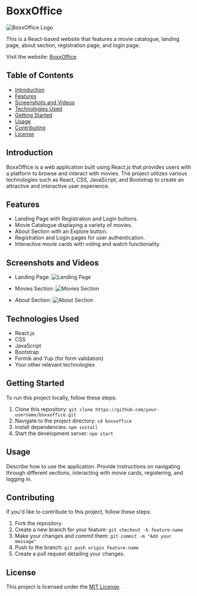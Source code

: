 # BoxxOffice

![BoxxOffice Logo](link-to-your-logo-image)

This is a React-based website that features a movie catalogue, landing page, about section, registration page, and login page.

Visit the website: [BoxxOffice](https://boxxoffice.netlify.app/)

## Table of Contents
- [Introduction](#introduction)
- [Features](#features)
- [Screenshots and Videos](#screenshots-and-videos)
- [Technologies Used](#technologies-used)
- [Getting Started](#getting-started)
- [Usage](#usage)
- [Contributing](#contributing)
- [License](#license)

## Introduction
BoxxOffice is a web application built using React.js that provides users with a platform to browse and interact with movies. The project utilizes various technologies such as React, CSS, JavaScript, and Bootstrap to create an attractive and interactive user experience.

## Features
- Landing Page with Registration and Login buttons.
- Movie Catalogue displaying a variety of movies.
- About Section with an Explore button.
- Registration and Login pages for user authentication.
- Interactive movie cards with voting and watch functionality.

## Screenshots and Videos
- Landing Page:
  ![Landing Page](link-to-landing-page-image-or-video)

- Movies Section:
  ![Movies Section](link-to-movies-section-image-or-video)

- About Section:
  ![About Section](link-to-about-section-image-or-video)

## Technologies Used
- React.js
- CSS
- JavaScript
- Bootstrap
- Formik and Yup (for form validation)
- Your other relevant technologies

## Getting Started
To run this project locally, follow these steps:
1. Clone this repository: `git clone https://github.com/your-username/boxxoffice.git`
2. Navigate to the project directory: `cd boxxoffice`
3. Install dependencies: `npm install`
4. Start the development server: `npm start`

## Usage
Describe how to use the application. Provide instructions on navigating through different sections, interacting with movie cards, registering, and logging in.

## Contributing
If you'd like to contribute to this project, follow these steps:
1. Fork the repository.
2. Create a new branch for your feature: `git checkout -b feature-name`
3. Make your changes and commit them: `git commit -m "Add your message"`
4. Push to the branch: `git push origin feature-name`
5. Create a pull request detailing your changes.

## License
This project is licensed under the [MIT License](link-to-your-license-file).

